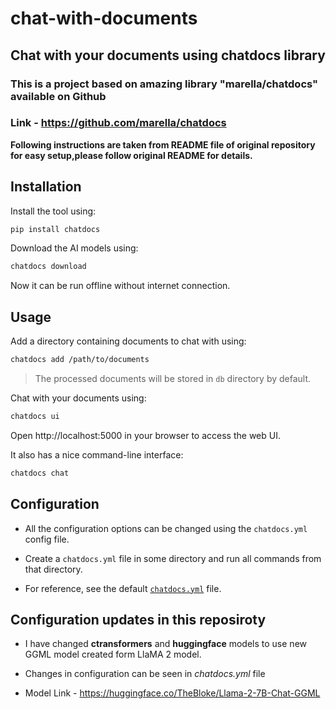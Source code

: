 # chat-with-documents
## Chat with your documents using chatdocs library

### This is a project based on amazing library "marella/chatdocs" available on Github
### Link - https://github.com/marella/chatdocs


**Following instructions are taken from README file of original repository for easy setup,please follow original README for details.**

## Installation
</details>

Install the tool using:

```sh
pip install chatdocs
```

Download the AI models using:

```sh
chatdocs download
```

Now it can be run offline without internet connection.

## Usage

Add a directory containing documents to chat with using:

```sh
chatdocs add /path/to/documents
```

> The processed documents will be stored in `db` directory by default.

Chat with your documents using:

```sh
chatdocs ui
```

Open http://localhost:5000 in your browser to access the web UI.

It also has a nice command-line interface:

```sh
chatdocs chat
```

## Configuration
* All the configuration options can be changed using the `chatdocs.yml` config file. 
* Create a `chatdocs.yml` file in some directory and run all commands from that directory. 

* For reference, see the default [`chatdocs.yml`](https://github.com/marella/chatdocs/blob/main/chatdocs/data/chatdocs.yml) file.

## Configuration updates in this reposiroty
* I have changed **ctransformers** and **huggingface** models to use new GGML model created form LlaMA 2 model.

* Changes in configuration can be seen in *chatdocs.yml* file 

* Model Link - https://huggingface.co/TheBloke/Llama-2-7B-Chat-GGML